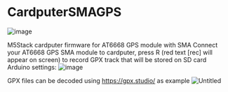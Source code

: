 # CardputerSMAGPS

![image](https://github.com/user-attachments/assets/d97fb0ba-7f60-4e1f-b1ea-70cd9504341f)

M5Stack cardputer firmware for AT6668 GPS module with SMA
Connect your AT6668 GPS SMA module to cardputer, press R (red text [rec] will appear on screen) to record GPX track that will be stored on SD card
Arduino settings:
![image](https://github.com/user-attachments/assets/054379f2-aab8-4a13-81b6-1567e5efb57a)




GPX files can be decoded using https://gpx.studio/ as example
![Untitled](https://github.com/user-attachments/assets/92b39a86-6958-46e7-85b2-8917ab74c5f7)
